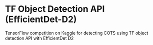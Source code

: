 # TF Object Detection API (EfficientDet-D2)
TensorFlow competition on Kaggle for detecting COTS using TF object detection API with EfficientDet D2

